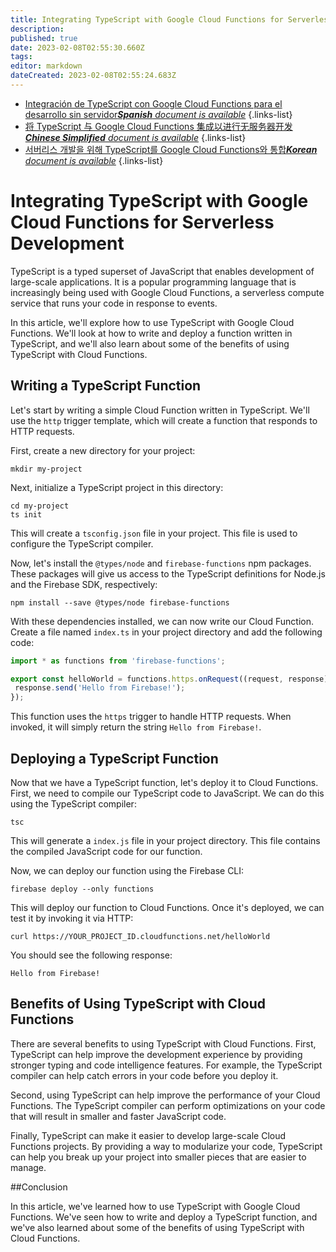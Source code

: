 ```yaml
---
title: Integrating TypeScript with Google Cloud Functions for Serverless Development
description: 
published: true
date: 2023-02-08T02:55:30.660Z
tags: 
editor: markdown
dateCreated: 2023-02-08T02:55:24.683Z
---
```


- [Integración de TypeScript con Google Cloud Functions para el desarrollo sin servidor***Spanish** document is available*](/es/Knowledge-base/TypeScript/integrating-typescript-with-google-cloud-functions-for-serverless-development)
{.links-list}
- [将 TypeScript 与 Google Cloud Functions 集成以进行无服务器开发***Chinese Simplified** document is available*](/zh/Knowledge-base/TypeScript/integrating-typescript-with-google-cloud-functions-for-serverless-development)
{.links-list}
- [서버리스 개발을 위해 TypeScript를 Google Cloud Functions와 통합***Korean** document is available*](/ko/Knowledge-base/TypeScript/integrating-typescript-with-google-cloud-functions-for-serverless-development)
{.links-list}


# Integrating TypeScript with Google Cloud Functions for Serverless Development

TypeScript is a typed superset of JavaScript that enables development of large-scale applications. It is a popular programming language that is increasingly being used with Google Cloud Functions, a serverless compute service that runs your code in response to events.

In this article, we'll explore how to use TypeScript with Google Cloud Functions. We'll look at how to write and deploy a function written in TypeScript, and we'll also learn about some of the benefits of using TypeScript with Cloud Functions.

## Writing a TypeScript Function

Let's start by writing a simple Cloud Function written in TypeScript. We'll use the `http` trigger template, which will create a function that responds to HTTP requests.

First, create a new directory for your project:

```
mkdir my-project
```

Next, initialize a TypeScript project in this directory:

```
cd my-project
ts init
```

This will create a `tsconfig.json` file in your project. This file is used to configure the TypeScript compiler.

Now, let's install the `@types/node` and `firebase-functions` npm packages. These packages will give us access to the TypeScript definitions for Node.js and the Firebase SDK, respectively:

```
npm install --save @types/node firebase-functions
```

With these dependencies installed, we can now write our Cloud Function. Create a file named `index.ts` in your project directory and add the following code:

```typescript
import * as functions from 'firebase-functions';

export const helloWorld = functions.https.onRequest((request, response) => {
 response.send('Hello from Firebase!');
});
```

This function uses the `https` trigger to handle HTTP requests. When invoked, it will simply return the string `Hello from Firebase!`.

## Deploying a TypeScript Function

Now that we have a TypeScript function, let's deploy it to Cloud Functions. First, we need to compile our TypeScript code to JavaScript. We can do this using the TypeScript compiler:

```
tsc
```

This will generate a `index.js` file in your project directory. This file contains the compiled JavaScript code for our function.

Now, we can deploy our function using the Firebase CLI:

```
firebase deploy --only functions
```

This will deploy our function to Cloud Functions. Once it's deployed, we can test it by invoking it via HTTP:

```
curl https://YOUR_PROJECT_ID.cloudfunctions.net/helloWorld
```

You should see the following response:

```
Hello from Firebase!
```

## Benefits of Using TypeScript with Cloud Functions

There are several benefits to using TypeScript with Cloud Functions. First, TypeScript can help improve the development experience by providing stronger typing and code intelligence features. For example, the TypeScript compiler can help catch errors in your code before you deploy it.

Second, using TypeScript can help improve the performance of your Cloud Functions. The TypeScript compiler can perform optimizations on your code that will result in smaller and faster JavaScript code.

Finally, TypeScript can make it easier to develop large-scale Cloud Functions projects. By providing a way to modularize your code, TypeScript can help you break up your project into smaller pieces that are easier to manage.

##Conclusion

In this article, we've learned how to use TypeScript with Google Cloud Functions. We've seen how to write and deploy a TypeScript function, and we've also learned about some of the benefits of using TypeScript with Cloud Functions.
